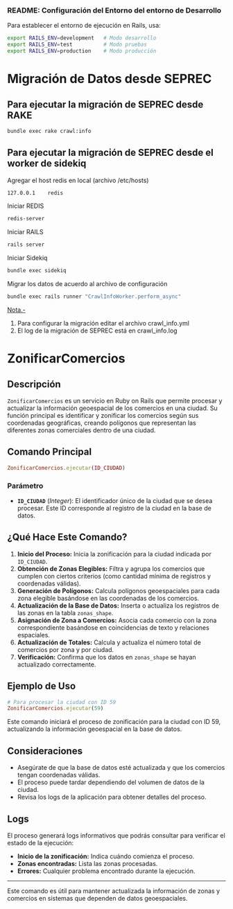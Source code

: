 ### **README: Configuración del Entorno del entorno de Desarrollo**

Para establecer el entorno de ejecución en Rails, usa:

```bash
export RAILS_ENV=development   # Modo desarrollo
export RAILS_ENV=test          # Modo pruebas
export RAILS_ENV=production    # Modo producción
```

# Migración de Datos desde SEPREC
## Para ejecutar la migración de SEPREC desde RAKE
```bash
bundle exec rake crawl:info
```

## Para ejecutar la migración de SEPREC desde el worker de sidekiq 

Agregar el host redis en local (archivo /etc/hosts) 

```bash
127.0.0.1    redis
```

Iniciar REDIS 
```bash
redis-server
```

Iniciar RAILS
```bash
rails server
```

Iniciar Sidekiq
```bash
bundle exec sidekiq
```

Migrar los datos de acuerdo al archivo de configuración
```bash
bundle exec rails runner "CrawlInfoWorker.perform_async"
```

<u>Nota.-</u> 
1. Para configurar la migración editar el archivo crawl_info.yml
2. El log de la migración de SEPREC está en crawl_info.log

# ZonificarComercios

## Descripción
`ZonificarComercios` es un servicio en Ruby on Rails que permite procesar y actualizar la información geoespacial de los comercios en una ciudad. Su función principal es identificar y zonificar los comercios según sus coordenadas geográficas, creando polígonos que representan las diferentes zonas comerciales dentro de una ciudad.

## Comando Principal

```ruby
ZonificarComercios.ejecutar(ID_CIUDAD)
```

### Parámetro
- **`ID_CIUDAD`** (*Integer*): El identificador único de la ciudad que se desea procesar. Este ID corresponde al registro de la ciudad en la base de datos.

## ¿Qué Hace Este Comando?
1. **Inicio del Proceso:** Inicia la zonificación para la ciudad indicada por `ID_CIUDAD`.
2. **Obtención de Zonas Elegibles:** Filtra y agrupa los comercios que cumplen con ciertos criterios (como cantidad mínima de registros y coordenadas válidas).
3. **Generación de Polígonos:** Calcula polígonos geoespaciales para cada zona elegible basándose en las coordenadas de los comercios.
4. **Actualización de la Base de Datos:** Inserta o actualiza los registros de las zonas en la tabla `zonas_shape`.
5. **Asignación de Zona a Comercios:** Asocia cada comercio con la zona correspondiente basándose en coincidencias de texto y relaciones espaciales.
6. **Actualización de Totales:** Calcula y actualiza el número total de comercios por zona y por ciudad.
7. **Verificación:** Confirma que los datos en `zonas_shape` se hayan actualizado correctamente.

## Ejemplo de Uso

```ruby
# Para procesar la ciudad con ID 59
ZonificarComercios.ejecutar(59)
```

Este comando iniciará el proceso de zonificación para la ciudad con ID 59, actualizando la información geoespacial en la base de datos.

## Consideraciones
- Asegúrate de que la base de datos esté actualizada y que los comercios tengan coordenadas válidas.
- El proceso puede tardar dependiendo del volumen de datos de la ciudad.
- Revisa los logs de la aplicación para obtener detalles del proceso.

## Logs
El proceso generará logs informativos que podrás consultar para verificar el estado de la ejecución:

- **Inicio de la zonificación:** Indica cuándo comienza el proceso.
- **Zonas encontradas:** Lista las zonas procesadas.
- **Errores:** Cualquier problema encontrado durante la ejecución.

---

Este comando es útil para mantener actualizada la información de zonas y comercios en sistemas que dependen de datos geoespaciales.

